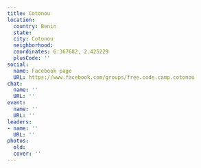 ```yaml
---
title: Cotonou
location:
  country: Benin
  state: 
  city: Cotonou
  neighborhood: 
  coordinates: 6.367682, 2.425229
  plusCode: ''
social:
  name: Facebook page
  URL: https://www.facebook.com/groups/free.code.camp.cotonou
chat:
  name: ''
  URL: ''
event:
  name: ''
  URL: ''
leaders:
- name: ''
  URL: ''
photos:
  old: 
  cover: ''
---
```

